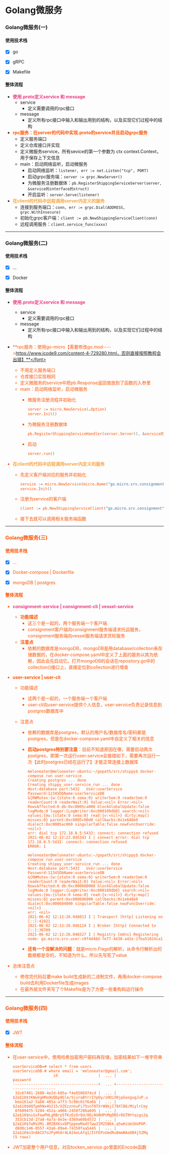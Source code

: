 # Golang微服务

### Golang微服务(一)

#### 使用技术栈

- [x] go

- [x] gRPC

- [x] Makefile

  

#### 整体流程

- <font color=e93b81>**使用.proto定义service 和 message**</font>
  - service
    - 定义需要调用的rpc接口
  - message
    - 定义所有rpc接口中输入和输出用到的结构，以及实现它们过程中的结构
- <font color=fc5404> **rpc服务：在server的代码中实现.proto的service并且启动grpc服务**</font>
  - 定义服务端口
  - 定义仓库接口并实现
  - 定义微服务service，所有sevice的第一个参数为 ctx context.Context，用于保存上下文信息
  - main：启动网络监听，启动微服务
    - 启动网络监听：`listener, err := net.Listen("tcp", PORT)`
    - 启动grpc服务端：`server := grpc.NewServer()`
    -  为微服务注册数据体：`pb.RegisterShippingServiceServer(server, &service的interface的struct)`
    -  开启监听：`server.Serve(listener)`
- <font color=f7a440> **在client的代码中远程调用server内定义的服务**</font>
  - 连接到服务端口：`conn, err := grpc.Dial(ADDRESS,  grpc.WithInsecure)`
  - 初始化grpc客户端：`client := pb.NewShippingServiceClient(conn)`
  - 远程调用服务：`client.service_func(xxxx)`

-----
### Golang微服务(二)

#### 使用技术栈

- [x] ...

- [x] Docker

  


#### 整体流程

- <font color=e93b81>**使用.proto定义service 和 message**</font>
  
  - service
    - 定义需要调用的rpc接口
  - message
    - 定义所有rpc接口中输入和输出用到的结构，以及实现它们过程中的结构
- <font color=fc5404> **rpc服务：使用go-micro【需要修改go.mod---->https://www.icode9.com/content-4-729280.html，否则直接按照教程会出错】**</font>
  
  - 不用定义服务端口
  - 仓库接口实现相同
  - 定义微服务的service中把pb.Response返回值放到了函数的入参里
  - main：启动网络监听，启动微服务
    - 微服务注册流程并初始化
    
        ```go 
        server := micro.NewService(…Option)
        server.Init()
        ```
    
    - 为微服务注册数据体
    
      ```go
      pb.RegisterShippingServiceHandler(server.Server(), &service的interface的struct)
      ```
    
    - 启动
    
      ```go
      server.run()
      ```
- <font color=f7a440> **在client的代码中远程调用server内定义的服务**</font>
  
  - 先定义客户端对应的服务并初始化
  
    ```go
    service := micro.NewService(micro.Name("go.micro.srv.consignment"))
    service.Init()
    ```
  
  - 注册为service的客户端
  
    ```go
    client := pb.NewShippingServiceClient("go.micro.srv.consignment", service.Client())
    ```
  
  - 接下去就可以调用相关服务端函数

----

### Golang微服务(三)

#### 使用技术栈

- [x] ...
- [x] Docker-compose | Dockerfile
- [x] mongoDB  |  postgres



#### 整体流程

- <font color=e93b81>**consignment-service | consignment-cli  | vessel-service**</font>

  - **功能描述**
    - 这三个是一起的，两个服务端一个客户端
    - consignment客户端向consignment服务端请求托运服务，consignment服务端向vessel服务端请求货轮服务
  - **注意点**
    - 依赖的数据库是mongoDB，mongoDB是用database/collection来存储数据的，在docker-compose.yaml中定义了上面的服务以其为依赖，因此会先启动它。打开mongoDB的会话在repository.go中的collection()接口上，直接定位到collection进行增查

- <font color=fc5404> **user-service | user-cli**</font>

  - 功能描述

    - 这两个是一起的，一个服务端一个客户端
    - user-cli向user-service提供个人信息，user-service负责记录信息到postgres数据库中

  - 注意点

    - 依赖的数据库是postgres，默认的用户名/数据库名/密码都是postgres，但是在docker-compose.yaml中自定义了相关的信息

    - **启动postgres特别要注意**：目前不知道原因在哪，需要启动两次postgres，即第一次运行user-service会报错如下，需要再次运行一次【此时postgres已经在运行了】才能正常连接上数据库

      ```shell
      meloneater@meloneater-ubuntu:~/gopath/src/shippy$ docker-compose run user-service
      Creating postgres ... done
      Creating shippy_user-service_run ... done
      Host:database	port:5432	User:userService	Password:12345DbName:userServiceDB
      &{RWMutex:{w:{state:0 sema:0} writerSem:0 readerSem:0 readerCount:0 readerWait:0} Value:<nil> Error:<nil> RowsAffected:0 db:0xc0005ca000 blockGlobalUpdate:false logMode:0 logger:{LogWriter:0xc000189db0} search:<nil> values:{mu:{state:0 sema:0} read:{v:<nil>} dirty:map[] misses:0} parent:0xc0005c00d0 callbacks:0x1e648e0 dialect:0xc0005ac060 singularTable:false nowFuncOverride:<nil>}
      err: dial tcp 172.18.0.5:5432: connect: connection refused
      2021-06-02 12:13:22.045343 I | connect error: dial tcp 172.18.0.5:5432: connect: connection refused
      ERROR: 1
      
      meloneater@meloneater-ubuntu:~/gopath/src/shippy$ docker-compose run user-service
      Creating shippy_user-service_run ... done
      Host:database	port:5432	User:userService	Password:12345DbName:userServiceDB
      &{RWMutex:{w:{state:0 sema:0} writerSem:0 readerSem:0 readerCount:0 readerWait:0} Value:<nil> Error:<nil> RowsAffected:0 db:0xc000600000 blockGlobalUpdate:false logMode:0 logger:{LogWriter:0xc000189db0} search:<nil> values:{mu:{state:0 sema:0} read:{v:<nil>} dirty:map[] misses:0} parent:0xc000606000 callbacks:0x1e648e0 dialect:0xc000604000 singularTable:false nowFuncOverride:<nil>}
      err: <nil>
      2021-06-02 12:13:26.046013 I | Transport [http] Listening on [::]:41921
      2021-06-02 12:13:26.046124 I | Broker [http] Connected to [::]:38709
      2021-06-02 12:13:26.046527 I | Registry [mdns] Registering node: go.micro.srv.user-c0f4d48d-7e77-4438-a42e-1fba51024ca1
      ```

    - **还有一个没解决的问题**：就是micro.Flags的解析，从命令行解析出的数据都是空的，不知道为什么，所以先写死了value
  
- 总体注意点

  - 修改完代码后要make build生成新的二进制文件，再用docker-compose build去利用Dockerfile生成images
  - 在最外层文件夹写了个Makefile是为了方便一些重构和运行操作

----

### Golang微服务(四)

#### 使用技术栈

- [x] JWT



#### 整体流程

- 在user-service中，使用哈希加密用户密码再存储，加密结果如下一堆字符串

  ```shell
  userServiceDB=# select * from users
  userServiceDB-# where email = 'meloneater@gmail.com';
                    id                  |  ... |                           password     
  --------------------------------------+  ... +----------------------------------------
   32c67401-2688-4e2d-b05a-f4e8506974cd |  ... | $2a$10$tKWwVgHMa9UQbp0ble/5juraBYrrIYpOy/zHOiX0jpGoogugJuP.u
   bea161a2-5ab0-405a-a7f3-5c90c01f6a6b |  ... | $2a$10$0QTpmhNx4U215/XZEzznnuFi75snT0TXrW9kjI78XlB6/MiylrCmy 
   8f689475-5204-452a-a066-2450f286a695 |  ... | $2a$10$niGsFowPHLgRBrp5TKzEsOrQd/8D/AU0HPnMgDB5rDGTNYtqigs2q
   353cb13d-27a8-4a7a-8e3e-d369a60bd572 |  ... | $2a$10$fwMsVMi.8MZBXKsxDPSppeeMadY7wwZ1M25Bbk.q5wHiUeSbUPOP. 
   d8d8c146-0557-43a6-89a4-74350faa5445 |  ... | $2a$10$n3n8ACX7oJPyHhOr4L624eLAfq1/ItFEPvUmdRu8mmNAe0B4j5ZMq 
  (5 rows)
  
  ```

- JWT加密整个用户信息，对应tocken_service.go里面的Encode函数
